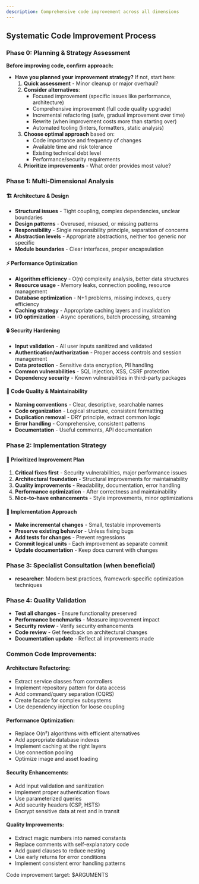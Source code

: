 ```yaml
---
description: Comprehensive code improvement across all dimensions
---
```


## Systematic Code Improvement Process

### Phase 0: Planning & Strategy Assessment
**Before improving code, confirm approach:**
- **Have you planned your improvement strategy?** If not, start here:
  1. **Quick assessment** - Minor cleanup or major overhaul?
  2. **Consider alternatives**:
     - Focused improvement (specific issues like performance, architecture)
     - Comprehensive improvement (full code quality upgrade)
     - Incremental refactoring (safe, gradual improvement over time)
     - Rewrite (when improvement costs more than starting over)
     - Automated tooling (linters, formatters, static analysis)
  3. **Choose optimal approach** based on:
     - Code importance and frequency of changes
     - Available time and risk tolerance
     - Existing technical debt level
     - Performance/security requirements
  4. **Prioritize improvements** - What order provides most value?

### Phase 1: Multi-Dimensional Analysis

#### 🏗️ **Architecture & Design**
- **Structural issues** - Tight coupling, complex dependencies, unclear boundaries
- **Design patterns** - Overused, misused, or missing patterns
- **Responsibility** - Single responsibility principle, separation of concerns
- **Abstraction levels** - Appropriate abstractions, neither too generic nor specific
- **Module boundaries** - Clear interfaces, proper encapsulation

#### ⚡ **Performance Optimization**
- **Algorithm efficiency** - O(n) complexity analysis, better data structures
- **Resource usage** - Memory leaks, connection pooling, resource management
- **Database optimization** - N+1 problems, missing indexes, query efficiency
- **Caching strategy** - Appropriate caching layers and invalidation
- **I/O optimization** - Async operations, batch processing, streaming

#### 🔒 **Security Hardening**
- **Input validation** - All user inputs sanitized and validated
- **Authentication/authorization** - Proper access controls and session management
- **Data protection** - Sensitive data encryption, PII handling
- **Common vulnerabilities** - SQL injection, XSS, CSRF protection
- **Dependency security** - Known vulnerabilities in third-party packages

#### 📖 **Code Quality & Maintainability**
- **Naming conventions** - Clear, descriptive, searchable names
- **Code organization** - Logical structure, consistent formatting
- **Duplication removal** - DRY principle, extract common logic
- **Error handling** - Comprehensive, consistent patterns
- **Documentation** - Useful comments, API documentation

### Phase 2: Implementation Strategy

#### 🎯 **Prioritized Improvement Plan**
1. **Critical fixes first** - Security vulnerabilities, major performance issues
2. **Architectural foundation** - Structural improvements for maintainability
3. **Quality improvements** - Readability, documentation, error handling
4. **Performance optimization** - After correctness and maintainability
5. **Nice-to-have enhancements** - Style improvements, minor optimizations

#### 🔧 **Implementation Approach**
- **Make incremental changes** - Small, testable improvements
- **Preserve existing behavior** - Unless fixing bugs
- **Add tests for changes** - Prevent regressions
- **Commit logical units** - Each improvement as separate commit
- **Update documentation** - Keep docs current with changes

### Phase 3: Specialist Consultation (when beneficial)
- **researcher**: Modern best practices, framework-specific optimization techniques

### Phase 4: Quality Validation
- **Test all changes** - Ensure functionality preserved
- **Performance benchmarks** - Measure improvement impact
- **Security review** - Verify security enhancements
- **Code review** - Get feedback on architectural changes
- **Documentation update** - Reflect all improvements made

### Common Code Improvements:

#### **Architecture Refactoring:**
- Extract service classes from controllers
- Implement repository pattern for data access
- Add command/query separation (CQRS)
- Create facade for complex subsystems
- Use dependency injection for loose coupling

#### **Performance Optimization:**
- Replace O(n²) algorithms with efficient alternatives
- Add appropriate database indexes
- Implement caching at the right layers
- Use connection pooling
- Optimize image and asset loading

#### **Security Enhancements:**
- Add input validation and sanitization
- Implement proper authentication flows
- Use parameterized queries
- Add security headers (CSP, HSTS)
- Encrypt sensitive data at rest and in transit

#### **Quality Improvements:**
- Extract magic numbers into named constants
- Replace comments with self-explanatory code
- Add guard clauses to reduce nesting
- Use early returns for error conditions
- Implement consistent error handling patterns

Code improvement target: $ARGUMENTS
